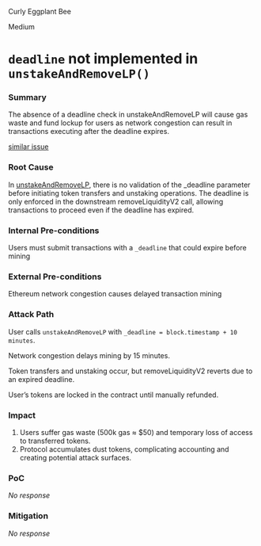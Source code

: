 Curly Eggplant Bee

Medium

# `deadline` not implemented in `unstakeAndRemoveLP()`

### Summary

The absence of a deadline check in unstakeAndRemoveLP will cause gas waste and fund lockup for users as network congestion can result in transactions executing after the deadline expires.

[similar issue](https://github.com/sherlock-audit/2025-01-peapods-finance-kobbyeugene79/issues/2)

### Root Cause

In [unstakeAndRemoveLP](https://github.com/sherlock-audit/2025-01-peapods-finance/blob/main/contracts/contracts/IndexUtils.sol#L104-L134), there is no validation of the _deadline parameter before initiating token transfers and unstaking operations. The deadline is only enforced in the downstream removeLiquidityV2 call, allowing transactions to proceed even if the deadline has expired.

### Internal Pre-conditions

Users must submit transactions with a `_deadline` that could expire before mining 


### External Pre-conditions

Ethereum network congestion causes delayed transaction mining 

### Attack Path

User calls `unstakeAndRemoveLP` with `_deadline = block.timestamp + 10 minutes`.

Network congestion delays mining by 15 minutes.

Token transfers and unstaking occur, but removeLiquidityV2 reverts due to an expired deadline.

User’s tokens are locked in the contract until manually refunded.

### Impact

1. Users suffer gas waste (500k gas ≈ $50) and temporary loss of access to transferred tokens.
2. Protocol accumulates dust tokens, complicating accounting and creating potential attack surfaces.

### PoC

_No response_

### Mitigation

_No response_
